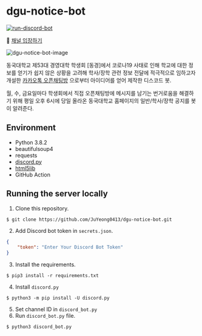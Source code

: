 # dgu-notice-bot
[![run-discord-bot](https://github.com/JuYeong0413/dgu-notice-bot/actions/workflows/workflow.yml/badge.svg?branch=main)](https://github.com/JuYeong0413/dgu-notice-bot/actions/workflows/workflow.yml)  
  
:elephant: [채널 입장하기](https://discord.gg/XUhKUdA7Yx)

![dgu-notice-bot-image](https://user-images.githubusercontent.com/33684401/132101726-fe1e5d7d-f388-43e2-91a9-d2b727468959.jpg)

동국대학교 제53대 경영대학 학생회 [동경]에서 코로나19 사태로 인해 학교에 대한 정보를 얻기가 쉽지 않은 상황을 고려해
학사/장학 관련 정보 전달에 적극적으로 임하고자 개설한 [카카오톡 오픈채팅방](https://www.facebook.com/938846786196643/posts/3602506079830687/?d=n)
으로부터 아이디어를 얻어 제작한 디스코드 봇.
  
월, 수, 금요일마다 학생회에서 직접 오픈채팅방에 메시지를 남기는 번거로움을 해결하기 위해 평일 오후 6시에 당일 올라온
동국대학교 홈페이지의 일반/학사/장학 공지를 봇이 알려준다.  

## Environment
* Python 3.8.2
* beautifulsoup4
* requests
* [discord.py](https://github.com/Rapptz/discord.py)
* [html5lib](https://github.com/html5lib/html5lib-python)
* GitHub Action

## Running the server locally
1. Clone this repository.
```terminal
$ git clone https://github.com/JuYeong0413/dgu-notice-bot.git
```
2. Add Discord bot token in `secrets.json`.
```json
{
    "token": "Enter Your Discord Bot Token"
}
```
3. Install the requirements.
```terminal
$ pip3 install -r requirements.txt
```
4. Install `discord.py`
```terminal
$ python3 -m pip install -U discord.py
```
5. Set channel ID in `discord_bot.py`
6. Run `discord_bot.py` file.
```terminal
$ python3 discord_bot.py
```
